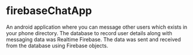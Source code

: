 # firebaseChatApp
An android application where you can message other users which exists in your phone directory. The database to record user details along with messaging data was Realtime Firebase. The data was sent and received from the database using Firebase objects.
